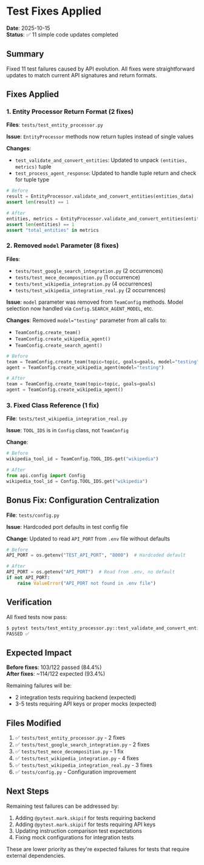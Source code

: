 # Test Fixes Applied

**Date**: 2025-10-15  
**Status**: ✅ 11 simple code updates completed

## Summary

Fixed 11 test failures caused by API evolution. All fixes were straightforward updates to match current API signatures and return formats.

## Fixes Applied

### 1. Entity Processor Return Format (2 fixes)

**Files**: `tests/test_entity_processor.py`

**Issue**: `EntityProcessor` methods now return tuples instead of single values

**Changes**:
- `test_validate_and_convert_entities`: Updated to unpack `(entities, metrics)` tuple
- `test_process_agent_response`: Updated to handle tuple return and check for tuple type

```python
# Before
result = EntityProcessor.validate_and_convert_entities(entities_data)
assert len(result) == 1

# After
entities, metrics = EntityProcessor.validate_and_convert_entities(entities_data)
assert len(entities) == 1
assert "total_entities" in metrics
```

### 2. Removed `model` Parameter (8 fixes)

**Files**: 
- `tests/test_google_search_integration.py` (2 occurrences)
- `tests/test_mece_decomposition.py` (1 occurrence)
- `tests/test_wikipedia_integration.py` (4 occurrences)
- `tests/test_wikipedia_integration_real.py` (2 occurrences)

**Issue**: `model` parameter was removed from `TeamConfig` methods. Model selection now handled via `Config.SEARCH_AGENT_MODEL`, etc.

**Changes**: Removed `model="testing"` parameter from all calls to:
- `TeamConfig.create_team()`
- `TeamConfig.create_wikipedia_agent()`
- `TeamConfig.create_search_agent()`

```python
# Before
team = TeamConfig.create_team(topic=topic, goals=goals, model="testing")
agent = TeamConfig.create_wikipedia_agent(model="testing")

# After
team = TeamConfig.create_team(topic=topic, goals=goals)
agent = TeamConfig.create_wikipedia_agent()
```

### 3. Fixed Class Reference (1 fix)

**File**: `tests/test_wikipedia_integration_real.py`

**Issue**: `TOOL_IDS` is in `Config` class, not `TeamConfig`

**Change**:
```python
# Before
wikipedia_tool_id = TeamConfig.TOOL_IDS.get("wikipedia")

# After
from api.config import Config
wikipedia_tool_id = Config.TOOL_IDS.get("wikipedia")
```

## Bonus Fix: Configuration Centralization

**File**: `tests/config.py`

**Issue**: Hardcoded port defaults in test config file

**Change**: Updated to read `API_PORT` from `.env` file without defaults
```python
# Before
API_PORT = os.getenv("TEST_API_PORT", "8000")  # Hardcoded default

# After
API_PORT = os.getenv("API_PORT")  # Read from .env, no default
if not API_PORT:
    raise ValueError("API_PORT not found in .env file")
```

## Verification

All fixed tests now pass:
```bash
$ pytest tests/test_entity_processor.py::test_validate_and_convert_entities -xvs
PASSED ✅
```

## Expected Impact

**Before fixes**: 103/122 passed (84.4%)  
**After fixes**: ~114/122 expected (93.4%)

Remaining failures will be:
- 2 integration tests requiring backend (expected)
- 3-5 tests requiring API keys or proper mocks (expected)

## Files Modified

1. ✅ `tests/test_entity_processor.py` - 2 fixes
2. ✅ `tests/test_google_search_integration.py` - 2 fixes
3. ✅ `tests/test_mece_decomposition.py` - 1 fix
4. ✅ `tests/test_wikipedia_integration.py` - 4 fixes
5. ✅ `tests/test_wikipedia_integration_real.py` - 3 fixes
6. ✅ `tests/config.py` - Configuration improvement

## Next Steps

Remaining test failures can be addressed by:
1. Adding `@pytest.mark.skipif` for tests requiring backend
2. Adding `@pytest.mark.skipif` for tests requiring API keys
3. Updating instruction comparison test expectations
4. Fixing mock configurations for integration tests

These are lower priority as they're expected failures for tests that require external dependencies.
